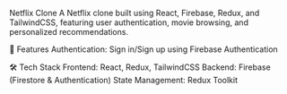 Netflix Clone
A Netflix clone built using React, Firebase, Redux, and TailwindCSS, featuring user authentication, movie browsing, and personalized recommendations.

🚀 Features
 Authentication: Sign in/Sign up using Firebase Authentication
 
🛠 Tech Stack
Frontend: React, Redux, TailwindCSS
Backend: Firebase (Firestore & Authentication)
State Management: Redux Toolkit
